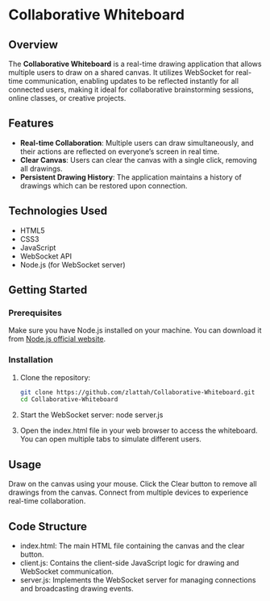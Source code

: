 # Collaborative Whiteboard

## Overview

The **Collaborative Whiteboard** is a real-time drawing application that allows multiple users to draw on a shared canvas. It utilizes WebSocket for real-time communication, enabling updates to be reflected instantly for all connected users, making it ideal for collaborative brainstorming sessions, online classes, or creative projects.

## Features

- **Real-time Collaboration**: Multiple users can draw simultaneously, and their actions are reflected on everyone’s screen in real time.
- **Clear Canvas**: Users can clear the canvas with a single click, removing all drawings.
- **Persistent Drawing History**: The application maintains a history of drawings which can be restored upon connection.

## Technologies Used

- HTML5
- CSS3
- JavaScript
- WebSocket API
- Node.js (for WebSocket server)

## Getting Started

### Prerequisites

Make sure you have Node.js installed on your machine. You can download it from [Node.js official website](https://nodejs.org/).

### Installation

1. Clone the repository:
   ```bash
   git clone https://github.com/zlattah/Collaborative-Whiteboard.git
   cd Collaborative-Whiteboard

2. Start the WebSocket server:
  node server.js

4. Open the index.html file in your web browser to access the whiteboard. You can open multiple tabs to simulate different users.

## Usage
Draw on the canvas using your mouse.
Click the Clear button to remove all drawings from the canvas.
Connect from multiple devices to experience real-time collaboration.

## Code Structure
- index.html: The main HTML file containing the canvas and the clear button.
- client.js: Contains the client-side JavaScript logic for drawing and WebSocket communication.
- server.js: Implements the WebSocket server for managing connections and broadcasting drawing events.
